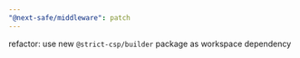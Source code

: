 ```yaml
---
"@next-safe/middleware": patch
---
```


refactor: use new `@strict-csp/builder` package as workspace dependency
